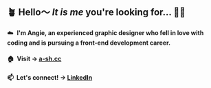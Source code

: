 ## 🪴 Hello〜 *It is me* you're looking for... 🎤🎵

☁️&nbsp;  **I'm Angie, an experienced graphic designer who fell in love with coding and is pursuing a front-end development career.**

#### 🏠&nbsp; Visit → [a-sh.cc](https://www.a-sh.cc)

#### 📫&nbsp;  Let's connect! →  [LinkedIn](https://www.linkedin.com/in/angiehentri/)



<!--

- 🔭 I’m currently working on ...
- 🌱 I’m currently learning ...
- 👯 I’m looking to collaborate on ...
- 🤔 I’m looking for help with ...
- 💬 Ask me about ...
- 📫 How to reach me: ...
- 😄 Pronouns: ...
- ⚡ Fun fact: ...
-->
